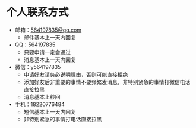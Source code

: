 # 个人联系方式

- 邮箱：564197835@qq.com
    - 邮件基本上一天内回复
- QQ：564197835
    - 只要申请一定会通过
    - 消息基本上一天内回复
- 微信：y564197835
    - 申请好友请务必说明理由，否则可能直接拒绝
    - 添加好友后非重要的事情不要频繁发消息，非特别紧急的事情打微信电话直接拉黑
    - 消息基本上秒回
- 手机：18220776484
    - 短信基本上一天内回复
    - 非特别紧急的事情打电话直接拉黑
